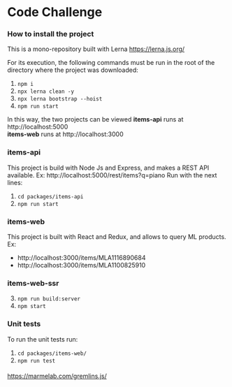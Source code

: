 # Code Challenge

### How to install the project

This is a mono-repository built with Lerna https://lerna.js.org/

For its execution, the following commands must be run
in the root of the directory where the project was downloaded:

1. `npm i`
2. `npx lerna clean -y`
3. `npx lerna bootstrap --hoist`
4. `npm run start`


In this way, the two projects can be viewed 
__items-api__ runs at http://localhost:5000  
__items-web__ runs at http://localhost:3000


### items-api
This project is build with Node Js and Express, and makes a REST API available. Ex: http://localhost:5000/rest/items?q=piano
Run with the next lines:
1. `cd packages/items-api`
2. `npm run start`

### items-web

This project is built with React and Redux, and allows to query ML products. Ex:
 * http://localhost:3000/items/MLA1116890684
 * http://localhost:3000/items/MLA1100825910

### items-web-ssr

3. `npm run build:server`
4. `npm start`


### Unit tests

To run the unit tests run:

1. `cd packages/items-web/`
2. `npm run test`

####

https://marmelab.com/gremlins.js/

